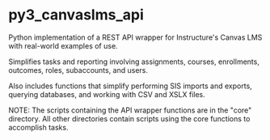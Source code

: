 # py3_canvaslms_api
Python implementation of a REST API wrapper for Instructure's Canvas LMS with real-world examples of use.

Simplifies tasks and reporting involving assignments, courses, enrollments, outcomes, roles, subaccounts, and users.

Also includes functions that simplify performing SIS imports and exports, querying databases, and working with CSV and XSLX files.

NOTE: The scripts containing the API wrapper functions are in the "core" directory. All other directories contain scripts using the core functions to accomplish tasks.

